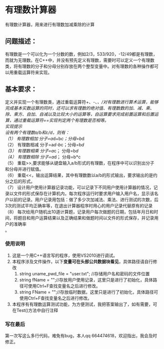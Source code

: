 # 有理数计算器
有理数计算器，用来进行有理数加减乘除的计算
## 问题描述：
有理数是一个可以化为一个分数的数，例如2/3，533/920，-12/49都是有理数，而就为无理数。在C++中，并没有预先定义有理数，需要时可以定义一个有理数类，将有理数的分子和分母分别存放在两个整型变量中。对有理数的各种操作都可以用重载运算符来实现。
## 基本要求：
定义并实现一个有理数类，通过重载运算符+、-、*、/对有理数进行算术运算，能够完成基本实数运算的同时，还可以求有理数的绝对值、有理数数的加、减、乘、除、乘方、自加、自减以及比较大小的运算等，自运算要求完成前置运算和后置运算，通过重载运算符==实现判定两个有理数是否相等。</br>
实现提示</br>
设有两个有理数a/b和c/d，则有：</br>
（1）	有理数相加  分子=a*d+b*c；分母=b*d</br>
（2）	有理数相减  分子=a*d-b*c；分母=b*d</br>
（3）	有理数相乘  分子=a*c；    分母=b*d</br>
（4）	有理数相除  分子=a*d；    分母=b*c</br>
（5）	重载>>,要求能够从键盘输入a/b形式的有理数，在程序中可以识别出分子和分母并进行赋值。</br>
（6）	重载<<，输出运算结果，其中有理数数以a/b的形式输出，要求输出的是约分之后的形式。</br>
（7）	设计用户使用计算器记录功能，可以记录下不同用户使用计算器的情况，记录以文件的形式保存在计算机内，每次程序运行时要求用户输入用户名，显示该名户以前的记录。用户记录用包括：做了多少次加减法、乘法、进行测试的次数，后3次的测试平均正确率等，在退出计算器程序时用心的用户记录代替原有的记录</br>
（8）	每次给用户随机出10道计算题，记录用户每次做题的日期，包括年月日和时间，将题目和用户运算结果以及正确结果和做题时间以文件的形式保存，并记录用户的准确率</br>。


### 使用说明
1. 这是一个用C++语言写的程序，使用VS2010进行调试。
2. 本程序涉及文件操作，以下**变量可在头部公共数据块看见**，具体路径请自行修改
   1. string uname_pwd_file = "user.txt";  //存储用户名和密码的文件位置
   2. string fName = "";//存放用户使用记录，这里只是进行了初始化，具体路径可使用Ctrl+F查找变量名之后进行修改。
   3. string FName = "";//存放临时数据，这里只是进行了初始化，具体路径可使用Ctrl+F查找变量名之后进行修改。
3. 本程序有有理数运算测试功能，为方便测试，我把答案输出了，如有需要，可在Test()方法中自行注释

### 写在最后
第一次写这么多行代码，难免有bug，本人qq 664474618，欢迎指出，我会及时修正。

    
   
